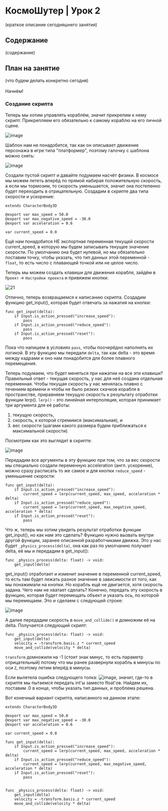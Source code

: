 # КосмоШутер | Урок 2

(краткое описание сегодняшнего занятия)

## Содержание

(содержание)

## План на занятие 

(что будем делать конкретно сегодня)\
\
Начнём!

### Создание скрипта

Теперь мы хотим управлять кораблём, значит прикрепим к нему скрипт. Прикрепляем его обязательно к самому кораблю на его личной сцене.

![image](https://github.com/user-attachments/assets/7fc8ab0d-5b58-4543-95d3-d12606dcd973)

Шаблон нам не понадобится, так как он описывает движение персонажа в игре типа "платформер", поэтому галочку с шаблона можно снять:

![image](https://github.com/user-attachments/assets/d6ca4ca5-9428-445c-8bce-731803f7fc96)

Создали пустой скрипт и давайте подумаем насчёт физики. В космосе мы можем лететь вперёд по прямой набирая положительную скорость, а если мы тормозим, то скорость уменьшается, значит она постепенно будет переходить в отрицательную. Создадим в скрипте два типа скорости и ускорение:

```GDScript
extends CharacterBody3D

@export var max_speed = 50.0
@export var max_negative_speed = -30.0
@export var acceleration = 0.6

var current_speed = 0.0
```
Ещё нам понадобится НЕ экспортная переменная текущей скорости current_speed, в которую мы будем записывать текущее значение скорости. По умолчанию она будет нулевой, но мы обязательно поставим точку, чтобы указать, что тип данных этой переменной - `float`, то есть число с плавающей точкой или не целое число.

Теперь мы можем создать клавиши для движения корабля, зайдём в `Проект` -> `Настройки проекта` и привяжем кнопки:

![21](https://github.com/user-attachments/assets/cd4f8301-f6f4-48f4-9fb5-2c873a15aae4)

Отлично, теперь возвращаемся к написанию скрипта. Создадим функцию get_input(), которая будет отвечать за нажатия на кнопки:

```GDScript
func get_input(delta):
	if Input.is_action_pressed("increase_speed"):
		pass
	if Input.is_action_pressed("reduce_speed"):
		pass
	if Input.is_action_pressed("reset"):
		pass
```

Пока что напишем в условиях `pass`, чтобы поочерёдно наполнять их логикой. В эту функцию мы передали `delta`, так как delta - это время между кадрами и оно нам понадобится для более плавного перемещения.

Теперь подумаем, что будет меняться при нажатии на все эти клавиши? Правильный ответ - текущая скорость, у нас для неё создана отдельная переменная. Чтобы текущая скорость у нас менялась плавно с течением времени и чтобы не было резких скачков корабля в пространстве, приравняем текущую скорость к результату отработки функции lerp(). `lerp()` - это линейная интерполяция, которая принимает три аргумента для её работы: 

1) текущую скорость,
2) скорость, к которой стремимся (максимальная), и
3) вес скорости (шагами какого размера будем приближаться к максимальной скорости).

Посмотрим как это выглядит в скрипте:

![image](https://github.com/user-attachments/assets/569d8f09-6e64-48d1-8779-f9b700a400b6)

Передадим все аргументы в эту функцию при том, что за вес скорости мы специально создали переменную acceleration (англ. ускорение), можно сразу расписать то же  самое и для кнопки `reduce_speed` - уменьшение скорости:

```GDScript
func get_input(delta):
	if Input.is_action_pressed("increase_speed"):
		current_speed = lerp(current_speed, max_speed, acceleration * delta)
	if Input.is_action_pressed("reduce_speed"):
		current_speed = lerp(current_speed, max_negative_speed, acceleration * delta)
	if Input.is_action_pressed("reset"):
		pass
```
Что ж, теперь мы хотим увидеть результат отработки функции get_input(), но как нам это сделать? Функцию нужно вызвать внутри другой функции, заранее описанной разработчиками движка. Это у нас будет `_physics_process(delta)`, она как раз по умолчанию получает delta, её мы и передадим в get_input():

```GDScript
func _physics_process(delta: float) -> void:
	get_input(delta)
```
get_input() отработает и изменит значение в переменной current_speed, то есть там будет лежать разное значение в зависимости от того, как мы понажимали на кнопки. Но корабль ещё не двигается, хотя скорость задана. Чего нам не хватает сделать? Конечно, передать эту скорость в функцию, которая будет перемещать объект и указать ось, по которой мы перемещаем. Это и сделаем с следующей строке:

![image](https://github.com/user-attachments/assets/cb94331f-1bf6-4f62-b821-eef2cac06309)

А далее передадим скорость в `move_and_collide()` и домножим её на delta. Получается следующий скрипт:

```GDScript
func _physics_process(delta: float) -> void:
	get_input(delta)
	velocity = -transform.basis.z * current_speed
	move_and_collide(velocity * delta)
```
`transform` домножили на -1 (стоит знак минус, то есть параметр отрицательный) потому что мы ранее развернули корабль в минусы по оси `Z`, поэтому летим вперёд в минусы.

Если вылетела ошибка следующего толка: ![image](https://github.com/user-attachments/assets/b6bb1e47-ba61-4282-af73-536a3d1b53a0), значит, где-то в скрипте мы пытаемся передать int'ы заместо float'ов. Найдем их, поставим .0 в конце, чтобы указать тип данных, и проблема решена.

Вот конечный вариант скрипта, написанного на данном этапе:

```GDScript
extends CharacterBody3D

@export var max_speed = 50.0
@export var max_negative_speed = -30.0
@export var acceleration = 0.6

var current_speed = 0.0

func get_input(delta):
	if Input.is_action_pressed("increase_speed"):
		current_speed = lerp(current_speed, max_speed, acceleration * delta)
	if Input.is_action_pressed("reduce_speed"):
		current_speed = lerp(current_speed, max_negative_speed, acceleration * delta)
	if Input.is_action_pressed("reset"):
		pass
		
		
func _physics_process(delta: float) -> void:
	get_input(delta)
	velocity = -transform.basis.z * current_speed
	move_and_collide(velocity * delta)
```



